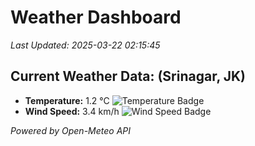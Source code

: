 
# Weather Dashboard

_Last Updated: 2025-03-22 02:15:45_

## Current Weather Data: (Srinagar, JK)
- **Temperature:** 1.2 °C ![Temperature Badge](https://img.shields.io/badge/Temperature-Low%20Temp-blue)
- **Wind Speed:** 3.4 km/h ![Wind Speed Badge](https://img.shields.io/badge/Wind%20Speed-Light%20Wind-blue)

*Powered by Open-Meteo API*
